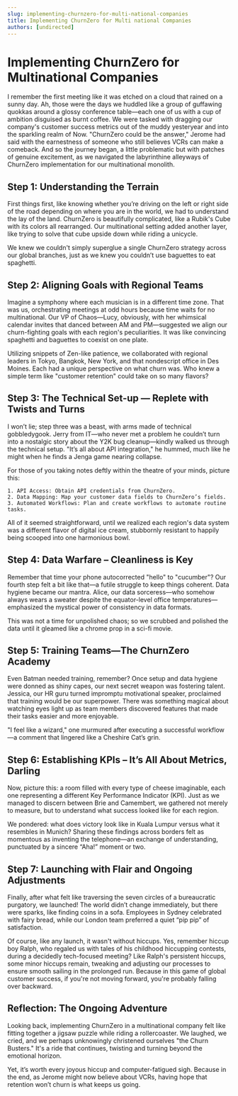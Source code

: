 ```yaml
---
slug: implementing-churnzero-for-multi-national-companies
title: Implementing ChurnZero for Multi national Companies
authors: [undirected]
---
```



# Implementing ChurnZero for Multinational Companies

I remember the first meeting like it was etched on a cloud that rained on a sunny day. Ah, those were the days we huddled like a group of guffawing quokkas around a glossy conference table—each one of us with a cup of ambition disguised as burnt coffee. We were tasked with dragging our company's customer success metrics out of the muddy yesteryear and into the sparkling realm of Now. "ChurnZero could be the answer," Jerome had said with the earnestness of someone who still believes VCRs can make a comeback. And so the journey began, a little problematic but with patches of genuine excitement, as we navigated the labyrinthine alleyways of ChurnZero implementation for our multinational monolith.

## Step 1: Understanding the Terrain

First things first, like knowing whether you’re driving on the left or right side of the road depending on where you are in the world, we had to understand the lay of the land. ChurnZero is beautifully complicated, like a Rubik's Cube with its colors all rearranged. Our multinational setting added another layer, like trying to solve that cube upside down while riding a unicycle.

We knew we couldn't simply superglue a single ChurnZero strategy across our global branches, just as we knew you couldn’t use baguettes to eat spaghetti.

## Step 2: Aligning Goals with Regional Teams

Imagine a symphony where each musician is in a different time zone. That was us, orchestrating meetings at odd hours because time waits for no multinational. Our VP of Chaos—Lucy, obviously, with her whimsical calendar invites that danced between AM and PM—suggested we align our churn-fighting goals with each region's peculiarities. It was like convincing spaghetti and baguettes to coexist on one plate.

Utilizing snippets of Zen-like patience, we collaborated with regional leaders in Tokyo, Bangkok, New York, and that nondescript office in Des Moines. Each had a unique perspective on what churn was. Who knew a simple term like "customer retention" could take on so many flavors?

## Step 3: The Technical Set-up — Replete with Twists and Turns

I won’t lie; step three was a beast, with arms made of technical gobbledygook. Jerry from IT—who never met a problem he couldn’t turn into a nostalgic story about the Y2K bug cleanup—kindly walked us through the technical setup. "It’s all about API integration," he hummed, much like he might when he finds a Jenga game nearing collapse.

For those of you taking notes deftly within the theatre of your minds, picture this:

```plaintext
1. API Access: Obtain API credentials from ChurnZero.
2. Data Mapping: Map your customer data fields to ChurnZero’s fields.
3. Automated Workflows: Plan and create workflows to automate routine tasks.
```

All of it seemed straightforward, until we realized each region's data system was a different flavor of digital ice cream, stubbornly resistant to happily being scooped into one harmonious bowl.

## Step 4: Data Warfare – Cleanliness is Key

Remember that time your phone autocorrected "hello" to "cucumber"? Our fourth step felt a bit like that—a futile struggle to keep things coherent. Data hygiene became our mantra. Alice, our data sorceress—who somehow always wears a sweater despite the equator-level office temperatures—emphasized the mystical power of consistency in data formats.

This was not a time for unpolished chaos; so we scrubbed and polished the data until it gleamed like a chrome prop in a sci-fi movie.

## Step 5: Training Teams—The ChurnZero Academy

Even Batman needed training, remember? Once setup and data hygiene were donned as shiny capes, our next secret weapon was fostering talent. Jessica, our HR guru turned impromptu motivational speaker, proclaimed that training would be our superpower. There was something magical about watching eyes light up as team members discovered features that made their tasks easier and more enjoyable.

"I feel like a wizard," one murmured after executing a successful workflow—a comment that lingered like a Cheshire Cat’s grin.

## Step 6: Establishing KPIs – It’s All About Metrics, Darling

Now, picture this: a room filled with every type of cheese imaginable, each one representing a different Key Performance Indicator (KPI). Just as we managed to discern between Brie and Camembert, we gathered not merely to measure, but to understand what success looked like for each region.

We pondered: what does victory look like in Kuala Lumpur versus what it resembles in Munich? Sharing these findings across borders felt as momentous as inventing the telephone—an exchange of understanding, punctuated by a sincere “Aha!” moment or two. 

## Step 7: Launching with Flair and Ongoing Adjustments

Finally, after what felt like traversing the seven circles of a bureaucratic purgatory, we launched! The world didn’t change immediately, but there were sparks, like finding coins in a sofa. Employees in Sydney celebrated with fairy bread, while our London team preferred a quiet “pip pip” of satisfaction.

Of course, like any launch, it wasn't without hiccups. Yes, remember hiccup boy Ralph, who regaled us with tales of his childhood hiccupping contests, during a decidedly tech-focused meeting? Like Ralph's persistent hiccups, some minor hiccups remain, tweaking and adjusting our processes to ensure smooth sailing in the prolonged run. Because in this game of global customer success, if you're not moving forward, you're probably falling over backward.

## Reflection: The Ongoing Adventure

Looking back, implementing ChurnZero in a multinational company felt like fitting together a jigsaw puzzle while riding a rollercoaster. We laughed, we cried, and we perhaps unknowingly christened ourselves "the Churn Busters." It's a ride that continues, twisting and turning beyond the emotional horizon.

Yet, it’s worth every joyous hiccup and computer-fatigued sigh. Because in the end, as Jerome might now believe about VCRs, having hope that retention won’t churn is what keeps us going.
